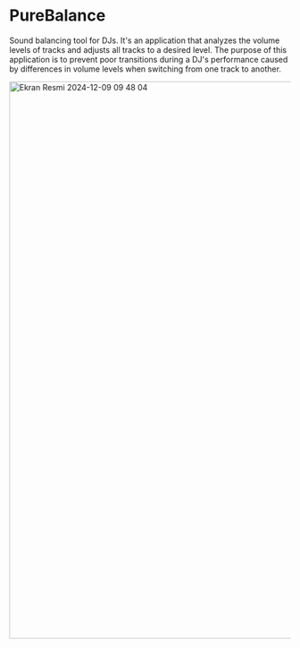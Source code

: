 # PureBalance
Sound balancing tool for DJs. 
It's an application that analyzes the volume levels of tracks and adjusts all tracks to a desired level. The purpose of this application is to prevent poor transitions during a DJ's performance caused by differences in volume levels when switching from one track to another.


<img width="996" alt="Ekran Resmi 2024-12-09 09 48 04" src="https://github.com/user-attachments/assets/6f69fa3c-c32a-4450-89ec-f9495d434981">
